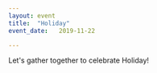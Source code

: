 ```yaml
---
layout: event
title:  "Holiday"
event_date:   2019-11-22

---
```


Let's gather together to celebrate Holiday!
